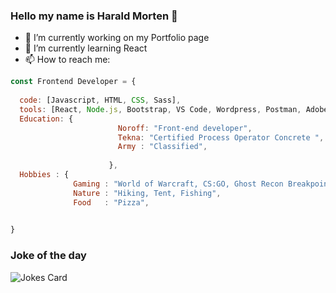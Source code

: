 ### Hello my name is Harald Morten 👋

- 🔭 I’m currently working on my Portfolio page
- 🌱 I’m currently learning React
- 📫 How to reach me: 





```javascript
const Frontend Developer = {
  
  code: [Javascript, HTML, CSS, Sass],
  tools: [React, Node.js, Bootstrap, VS Code, Wordpress, Postman, Adobe XD]
  Education: {
                        Noroff: "Front-end developer",
                        Tekna: "Certified Process Operator Concrete ",
                        Army : "Classified",
                       
                      },
  Hobbies : {
              Gaming : "World of Warcraft, CS:GO, Ghost Recon Breakpoint, Resident Evil",
              Nature : "Hiking, Tent, Fishing",
              Food   : "Pizza",
              

}
```



### Joke of the day
<img src="https://readme-jokes.vercel.app/api?hideBorder&theme=cobalt&qColor=%23944bcc&aColor=%23bbdb51" alt="Jokes Card" />
